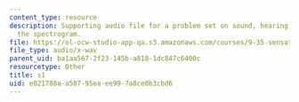 ```yaml
---
content_type: resource
description: Supporting audio file for a problem set on sound, hearing, and building
  the spectrogram.
file: https://ol-ocw-studio-app-qa.s3.amazonaws.com/courses/9-35-sensation-and-perception-spring-2009/e021788aa50795eaee997a8ce0b3cbd6_s1.wav
file_type: audio/x-wav
parent_uid: ba1aa567-2f23-145b-a818-1dc847c6400c
resourcetype: Other
title: s1
uid: e021788a-a507-95ea-ee99-7a8ce0b3cbd6
---
```

